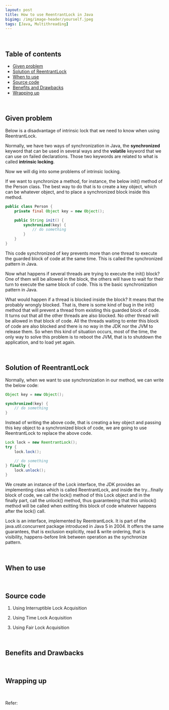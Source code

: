 ```yaml
---
layout: post
title: How to use ReentrantLock in Java
bigimg: /img/image-header/yourself.jpeg
tags: [Java, Multithreading]
---
```





<br>

## Table of contents
- [Given problem](#given-problem)
- [Solution of ReentrantLock](#solution-of-ReentrantLock)
- [When to use](#when-to-use)
- [Source code](#source-code)
- [Benefits and Drawbacks](#benefits-and-drawbacks)
- [Wrapping up](#wrapping-up)


<br>

## Given problem

Below is a disadvantage of intrinsic lock that we need to know when using ReentrantLock.

Normally, we have two ways of synchronization in Java, the **synchronized** keyword that can be used in several ways and the **volatile** keyword that we can use on failed declarations. Those two keywords are related to what is called **intrinsic locking**.

Now we will dig into some problems of intrinsic locking.

If we want to synchronize a method, for instance, the below init() method of the Person class. The best way to do that is to create a key object, which can be whatever object, and to place a synchronized block inside this method.

```java
public class Person {
    private final Object key = new Object();

    public String init() {
        synchronized(key) {
            // do something
        }
    }
}
```

This code synchronized of key prevents more than one thread to execute the guarded block of code at the same time. This is called the synchronized pattern in Java.

Now what happens if several threads are trying to execute the init() block? One of them will be allowed in the block, the others will have to wait for their turn to execute the same block of code. This is the basic synchronization pattern in Java.

What would happen if a thread is blocked inside the block? It means that the probably wrongly blocked. That is, there is some kind of bug in the init() method that will prevent a thread from existing this guarded block of code. It turns out that all the other threads are also blocked. No other thread will be allowed in that block of code. All the threads waiting to enter this block of code are also blocked and there is no way in the JDK nor the JVM to release them. So when this kind of situation occurs, most of the time, the only way to solve this problem is to reboot the JVM, that is to shutdown the application, and to load yet again.

<br>

## Solution of ReentrantLock

Normally, when we want to use synchronization in our method, we can write the below code:

```java
Object key = new Object();

synchronized(key) {
    // do something
}
```

Instead of writing the above code, that is creating a key object and passing this key object to a synchronized block of code, we are going to use ReentrantLock to replace the above code.

```java
Lock lock = new ReentrantLock();
try {
    lock.lock();

    // do something
} finally {
    lock.unlock();
}
```

We create an instance of the Lock interface, the JDK provides an implementing class which is called ReentrantLock, and inside the try...finally block of code, we call the lock() method of this Lock object and in the finally part, call the unlock() method, thus guaranteeing that this unlock() method will be called when exitting this block of code whatever happens after the lock() call.

Lock is an interface, implemented by ReentrantLock. It is part of the java.util.concurrent package introduced in Java 5 in 2004. It offers the same guarantees, that is exclusion explicitly, read & write ordering, that is visibility, happens-before link between operation as the synchronize pattern.


<br>

## When to use




<br>

## Source code

1. Using Interruptible Lock Acquisition

    

2. Using Time Lock Acquisition




3. Using Fair Lock Acquisition




<br>

## Benefits and Drawbacks




<br>

## Wrapping up




<br>

Refer:

[]()